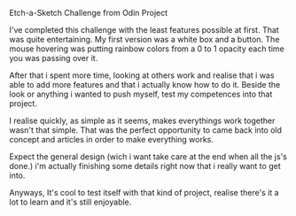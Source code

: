 Etch-a-Sketch Challenge from Odin Project


I've completed this challenge with the least features possible at first. That was quite entertaining. My first version was a white box and a button. The mouse hovering was putting rainbow colors from a 0 to 1 opacity each time you was passing over it. 

After that i spent more time, looking at others work and realise that i was able to add more features and that i actually know how to do it. Beside the look or anything i wanted to push myself, test my competences into that project. 

I realise quickly, as simple as it seems, makes everythings work together wasn't that simple. That was the perfect opportunity to came back into old concept and articles in order to make everything works. 

Expect the general design (wich i want take care at the end when all the js's done.) i'm actually finishing some details right now that i really want to get into.


Anyways, It's cool to test itself with that kind of project, realise there's it a lot to learn and it's still enjoyable. 